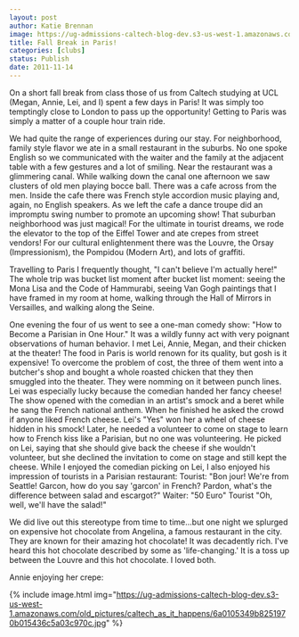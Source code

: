 ```yaml
---
layout: post
author: Katie Brennan
image: https://ug-admissions-caltech-blog-dev.s3-us-west-1.amazonaws.com/old_pictures/caltech_as_it_happens/6a0105349b8251970b015436c59a21970c.jpg
title: Fall Break in Paris! 
categories: [clubs]
status: Publish
date: 2011-11-14
---
```


On a short fall break from class those of us from Caltech studying at UCL (Megan, Annie, Lei, and I) spent a few days in Paris! It was simply too temptingly close to London to pass up the opportunity! Getting to Paris was simply a matter of a couple hour train ride.

We had quite the range of experiences during our stay. For neighborhood, family style flavor we ate in a small restaurant in the suburbs. No one spoke English so we communicated with the waiter and the family at the adjacent table with a few gestures and a lot of smiling. Near the restaurant was a glimmering canal. While walking down the canal one afternoon we saw clusters of old men playing bocce ball. There was a cafe across from the men. Inside the cafe there was French style accordion music playing and, again, no English speakers. As we left the cafe a dance troupe did an impromptu swing number to promote an upcoming show! That suburban neighborhood was just magical! For the ultimate in tourist dreams, we rode the elevator to the top of the Eiffel Tower and ate crepes from street vendors! For our cultural enlightenment there was the Louvre, the Orsay (Impressionism), the Pompidou (Modern Art), and lots of graffiti.

Travelling to Paris I frequently thought, "I can't believe I'm actually here!" The whole trip was bucket list moment after bucket list moment: seeing the Mona Lisa and the Code of Hammurabi, seeing Van Gogh paintings that I have framed in my room at home, walking through the Hall of Mirrors in Versailles, and walking along the Seine.

One evening the four of us went to see a one-man comedy show: "How to Become a Parisian in One Hour." It was a wildly funny act with very poignant observations of human behavior. I met Lei, Annie, Megan, and their chicken at the theater! The food in Paris is world renown for its quality, but gosh is it expensive! To overcome the problem of cost, the three of them went into a butcher's shop and bought a whole roasted chicken that they then smuggled into the theater. They were nomming on it between punch lines. Lei was especially lucky because the comedian handed her fancy cheese! The show opened with the comedian in an artist's smock and a beret while he sang the French national anthem. When he finished he asked the crowd if anyone liked French cheese. Lei's "Yes" won her a wheel of cheese hidden in his smock! Later, he needed a volunteer to come on stage to learn how to French kiss like a Parisian, but no one was volunteering. He picked on Lei, saying that she should give back the cheese if she wouldn't volunteer, but she declined the invitation to come on stage and still kept the cheese. While I enjoyed the comedian picking on Lei, I also enjoyed his impression of tourists in a Parisian restaurant:
Tourist: "Bon jour! We're from Seattle! Garcon, how do you say 'garcon' in French? Pardon, what's the difference between salad and escargot?"
Waiter: "50 Euro"
Tourist "Oh, well, we'll have the salad!"

We did live out this stereotype from time to time...but one night we splurged on expensive hot chocolate from Angelina, a famous restaurant in the city. They are known for their amazing hot chocolate! It was decadently rich. I've heard this hot chocolate described by some as 'life-changing.' It is a toss up between the Louvre and this hot chocolate. I loved both.

Annie enjoying her crepe:


{% include image.html img="https://ug-admissions-caltech-blog-dev.s3-us-west-1.amazonaws.com/old_pictures/caltech_as_it_happens/6a0105349b8251970b015436c5a03c970c.jpg" %}

